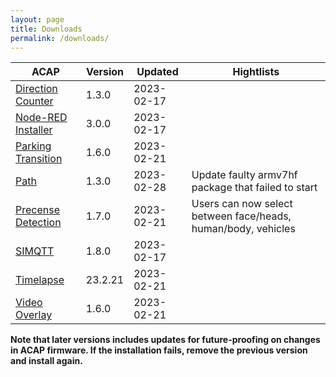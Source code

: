 ```yaml
---
layout: page
title: Downloads
permalink: /downloads/
---
```


|ACAP | Version| Updated | Hightlists|
|------------------------ |---------- |------------ |-------------------------- |
|[Direction Counter](https://acap.juhlin.me/package/directioncounter) |1.3.0 |2023-02-17 | |
|[Node-RED Installer](https://acap.juhlin.me/package/Nodered) |3.0.0 |2023-02-17 | |
|[Parking Transition](https://acap.juhlin.me/package/parking) |1.6.0 |2023-02-21 | |
|[Path](https://acap.juhlin.me/package/path) |1.3.0 |2023-02-28 | Update faulty armv7hf package that failed to start |
|[Precense Detection](https://acap.juhlin.me/package/presence) |1.7.0 |2023-02-21 | Users can now select between face/heads, human/body, vehicles|
|[SIMQTT](https://acap.juhlin.me/package/simqtt) |1.8.0 |2023-02-17 | 
|[Timelapse](https://acap.juhlin.me/package/timelapseme) |23.2.21 |2023-02-21 | |
|[Video Overlay](https://acap.juhlin.me/package/xoverlay) |1.6.0 |2023-02-21 | |

**Note that later versions includes updates for future-proofing on changes in ACAP firmware.  If the installation fails, remove the previous version and install again.**
